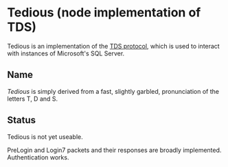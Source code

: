 Tedious (node implementation of TDS)
====================================

Tedious is an implementation of the [TDS protocol](http://msdn.microsoft.com/en-us/library/dd304523.aspx),
which is used to interact with instances of Microsoft's SQL Server.

Name
----
_Tedious_ is simply derived from a fast, slightly garbled, pronunciation of the letters T, D and S. 

Status
------
Tedious is not yet useable.

PreLogin and Login7 packets and their responses are broadly implemented.
Authentication works.
